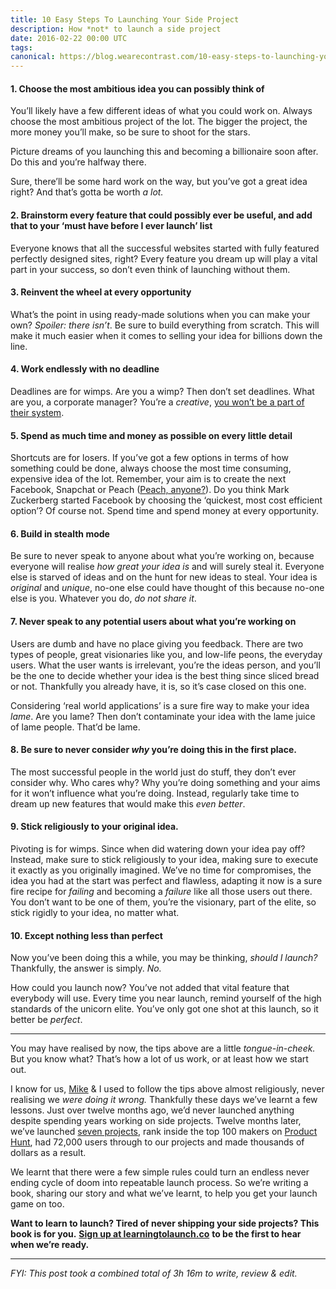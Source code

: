 ```yaml
---
title: 10 Easy Steps To Launching Your Side Project
description: How *not* to launch a side project
date: 2016-02-22 00:00 UTC
tags:
canonical: https://blog.wearecontrast.com/10-easy-steps-to-launching-your-side-project-bbff783b08a8
---
```


#### 1\. Choose the most ambitious idea you can possibly think of

You’ll likely have a few different ideas of what you could work on. Always choose the most ambitious project of the lot. The bigger the project, the more money you’ll make, so be sure to shoot for the stars.

Picture dreams of you launching this and becoming a billionaire soon after. Do this and you’re halfway there.

Sure, there’ll be some hard work on the way, but you’ve got a great idea right? And that’s gotta be worth _a lot._

#### 2\. Brainstorm every feature that could possibly ever be useful, and add that to your ‘must have before I ever launch’ list

Everyone knows that all the successful websites started with fully featured perfectly designed sites, right? Every feature you dream up will play a vital part in your success, so don’t even think of launching without them.

#### 3\. Reinvent the wheel at every opportunity

What’s the point in using ready-made solutions when you can make your own? _Spoiler: there isn’t_. Be sure to build everything from scratch. This will make it much easier when it comes to selling your idea for billions down the line.

#### 4\. Work endlessly with no deadline

Deadlines are for wimps. Are you a wimp? Then don’t set deadlines. What are you, a corporate manager? You’re a _creative_, [you won’t be a part of their system](https://youtu.be/gAYL5H46QnQ).

#### 5\. Spend as much time and money as possible on every little detail

Shortcuts are for losers. If you’ve got a few options in terms of how something could be done, always choose the most time consuming, expensive idea of the lot. Remember, your aim is to create the next Facebook, Snapchat or Peach ([Peach, anyone?](https://blog.bufferapp.com/peach)). Do you think Mark Zuckerberg started Facebook by choosing the ‘quickest, most cost efficient option’? Of course not. Spend time and spend money at every opportunity.

#### 6\. Build in stealth mode

Be sure to never speak to anyone about what you’re working on, because everyone will realise _how great your idea is_ and will surely steal it. Everyone else is starved of ideas and on the hunt for new ideas to steal. Your idea is _original_ and _unique_, no-one else could have thought of this because no-one else is you. Whatever you do, _do not share it_.

#### 7\. Never speak to any potential users about what you’re working on

Users are dumb and have no place giving you feedback. There are two types of people, great visionaries like you, and low-life peons, the everyday users. What the user wants is irrelevant, you’re the ideas person, and you’ll be the one to decide whether your idea is the best thing since sliced bread or not. Thankfully you already have, it is, so it’s case closed on this one.

Considering ‘real world applications’ is a sure fire way to make your idea _lame_. Are you lame? Then don’t contaminate your idea with the lame juice of lame people. That’d be lame.

#### 8\. Be sure to never consider _why_ you’re doing this in the first place.

The most successful people in the world just do stuff, they don’t ever consider why. Who cares why? Why you’re doing something and your aims for it won’t influence what you’re doing. Instead, regularly take time to dream up new features that would make this _even better_.

#### 9\. Stick religiously to your original idea.

Pivoting is for wimps. Since when did watering down your idea pay off? Instead, make sure to stick religiously to your idea, making sure to execute it exactly as you originally imagined. We’ve no time for compromises, the idea you had at the start was perfect and flawless, adapting it now is a sure fire recipe for _failing_ and becoming a _failure_ like all those users out there. You don’t want to be one of them, you’re the visionary, part of the elite, so stick rigidly to your idea, no matter what.

#### 10\. Except nothing less than perfect

Now you’ve been doing this a while, you may be thinking, _should I launch?_ Thankfully, the answer is simply. _No._

How could you launch now? You’ve not added that vital feature that everybody will use. Every time you near launch, remind yourself of the high standards of the unicorn elite. You’ve only got one shot at this launch, so it better be _perfect_.

---

You may have realised by now, the tips above are a little _tongue-in-cheek._ But you know what? That’s how a lot of us work, or at least how we start out.

I know for us, [Mike](https://medium.com/u/67a4475456c) & I used to follow the tips above almost religiously, never realising we _were doing it wrong._ Thankfully these days we’ve learnt a few lessons. Just over twelve months ago, we’d never launched anything despite spending years working on side projects. Twelve months later, we’ve launched [seven projects](https://www.producthunt.com/@mikeaag/collections/i-made-that), rank inside the top 100 makers on [Product Hunt](https://www.producthunt.com/), had 72,000 users through to our projects and made thousands of dollars as a result.

We learnt that there were a few simple rules could turn an endless never ending cycle of doom into repeatable launch process. So we’re writing a book, sharing our story and what we’ve learnt, to help you get your launch game on too.

**Want to learn to launch? Tired of never shipping your side projects? This book is for you.** [**Sign up at learningtolaunch.co**](https://learningtolaunch.co/?utm_source=medium&utm_medium=blog&utm_campaign=14-steps-never-launch) **to be the first to hear when we’re ready.**

---

_FYI: This post took a combined total of 3h 16m to write, review & edit._
